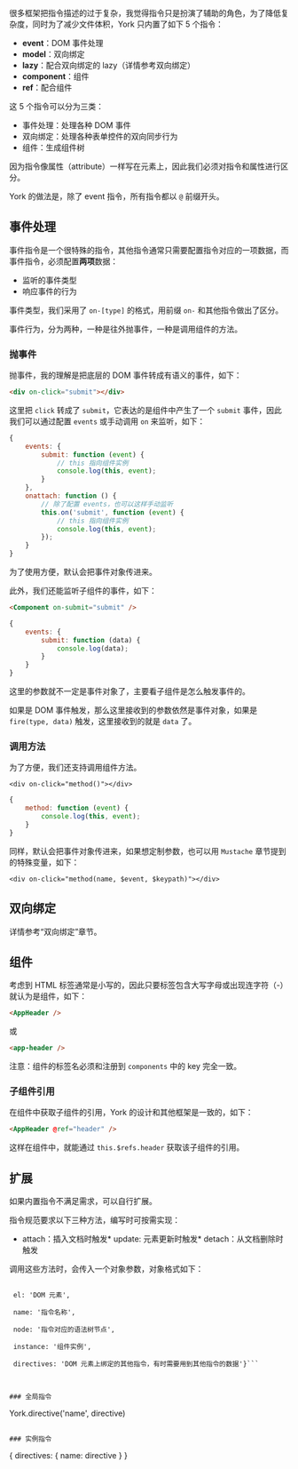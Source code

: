 很多框架把指令描述的过于复杂，我觉得指令只是扮演了辅助的角色，为了降低复杂度，同时为了减少文件体积，York 只内置了如下 5 个指令：

* **event**：DOM 事件处理
* **model**：双向绑定
* **lazy**：配合双向绑定的 lazy（详情参考双向绑定）
* **component**：组件
* **ref**：配合组件

这 5 个指令可以分为三类：

* 事件处理：处理各种 DOM 事件
* 双向绑定：处理各种表单控件的双向同步行为
* 组件：生成组件树

因为指令像属性（attribute）一样写在元素上，因此我们必须对指令和属性进行区分。

York 的做法是，除了 event 指令，所有指令都以 `@` 前缀开头。

## 事件处理

事件指令是一个很特殊的指令，其他指令通常只需要配置指令对应的一项数据，而事件指令，必须配置**两项**数据：

* 监听的事件类型
* 响应事件的行为

事件类型，我们采用了 `on-[type]` 的格式，用前缀 `on-` 和其他指令做出了区分。

事件行为，分为两种，一种是往外抛事件，一种是调用组件的方法。

### 抛事件

抛事件，我的理解是把底层的 DOM 事件转成有语义的事件，如下：

```html
<div on-click="submit"></div>
```

这里把 `click` 转成了 `submit`，它表达的是组件中产生了一个 `submit` 事件，因此我们可以通过配置 `events` 或手动调用 `on` 来监听，如下：

```javascript
{
    events: {
        submit: function (event) {
            // this 指向组件实例
            console.log(this, event);
        }
    },
    onattach: function () {
        // 除了配置 events，也可以这样手动监听
        this.on('submit', function (event) {
            // this 指向组件实例
            console.log(this, event);
        });
    }
}
```

为了使用方便，默认会把事件对象传进来。

此外，我们还能监听子组件的事件，如下：

```html
<Component on-submit="submit" />
```

```javascript
{
    events: {
        submit: function (data) {
            console.log(data);
        }
    }
}
```

这里的参数就不一定是事件对象了，主要看子组件是怎么触发事件的。

如果是 DOM 事件触发，那么这里接收到的参数依然是事件对象，如果是 `fire(type, data)` 触发，这里接收到的就是 `data` 了。

### 调用方法

为了方便，我们还支持调用组件方法。

```
<div on-click="method()"></div>
```

```javascript
{
    method: function (event) {
        console.log(this, event);
    }
}
```

同样，默认会把事件对象传进来，如果想定制参数，也可以用 `Mustache` 章节提到的特殊变量，如下：

```
<div on-click="method(name, $event, $keypath)"></div>
```

## 双向绑定

详情参考“双向绑定”章节。

## 组件

考虑到 HTML 标签通常是小写的，因此只要标签包含大写字母或出现连字符（-）就认为是组件，如下：

```html
<AppHeader />
```

或

```html
<app-header />
```

注意：组件的标签名必须和注册到 `components` 中的 key 完全一致。

### 子组件引用

在组件中获取子组件的引用，York 的设计和其他框架是一致的，如下：

```html
<AppHeader @ref="header" />
```

这样在组件中，就能通过 `this.$refs.header` 获取该子组件的引用。


## 扩展

如果内置指令不满足需求，可以自行扩展。

指令规范要求以下三种方法，编写时可按需实现：

* attach：插入文档时触发* update: 元素更新时触发* detach：从文档删除时触发

调用这些方法时，会传入一个对象参数，对象格式如下：

```{

 el: 'DOM 元素',

 name: '指令名称',

 node: '指令对应的语法树节点',

 instance: '组件实例',

 directives: 'DOM 元素上绑定的其他指令，有时需要用到其他指令的数据'}```



### 全局指令

```
York.directive('name', directive)
```

### 实例指令

```
{
    directives: {
        name: directive
    }
}
```
